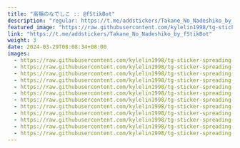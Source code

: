 ```yaml
---
title: "高嶺のなでしこ :: @fStikBot"
description: "regular: https://t.me/addstickers/Takane_No_Nadeshiko_by_fStikBot"
featured_image: "https://raw.githubusercontent.com/kylelin1998/tg-sticker-spreading-worldwide-images/main/img/d17b644c-4e73-493d-a822-02ddfea75609.jpg"
link: "https://t.me/addstickers/Takane_No_Nadeshiko_by_fStikBot"
weight: 3
date: 2024-03-29T08:08:34+08:00
images:
  - https://raw.githubusercontent.com/kylelin1998/tg-sticker-spreading-worldwide-images/main/img/d17b644c-4e73-493d-a822-02ddfea75609.jpg
  - https://raw.githubusercontent.com/kylelin1998/tg-sticker-spreading-worldwide-images/main/img/c2dbd17d-0b72-40bd-af1e-4c855b24a5fb.jpg
  - https://raw.githubusercontent.com/kylelin1998/tg-sticker-spreading-worldwide-images/main/img/95503cf0-61de-4844-8dbd-e772d9a51e41.jpg
  - https://raw.githubusercontent.com/kylelin1998/tg-sticker-spreading-worldwide-images/main/img/4d81959e-f9e1-40d1-945a-6bac748f8526.jpg
  - https://raw.githubusercontent.com/kylelin1998/tg-sticker-spreading-worldwide-images/main/img/af2d3f70-b66b-4bca-a13d-07b2fe785ee3.jpg
  - https://raw.githubusercontent.com/kylelin1998/tg-sticker-spreading-worldwide-images/main/img/765ee5de-6942-48fb-a488-8f7bb3e991d8.jpg
  - https://raw.githubusercontent.com/kylelin1998/tg-sticker-spreading-worldwide-images/main/img/88c5f928-1738-4fdb-8f48-99a414e4b2c7.jpg
  - https://raw.githubusercontent.com/kylelin1998/tg-sticker-spreading-worldwide-images/main/img/6f2514f5-c62d-4ed4-a74f-74447ae7a4ce.jpg
  - https://raw.githubusercontent.com/kylelin1998/tg-sticker-spreading-worldwide-images/main/img/51efbf7b-1b6b-45e4-bf6b-be59a0836237.jpg
  - https://raw.githubusercontent.com/kylelin1998/tg-sticker-spreading-worldwide-images/main/img/857b0557-20aa-4f39-b520-3e0d1dee9122.jpg
  - https://raw.githubusercontent.com/kylelin1998/tg-sticker-spreading-worldwide-images/main/img/cecd4119-163f-42f7-97de-f65387d988b4.jpg
  - https://raw.githubusercontent.com/kylelin1998/tg-sticker-spreading-worldwide-images/main/img/b47e7b36-8b3f-4a6d-9b3f-31c5fb904735.jpg
---
```

